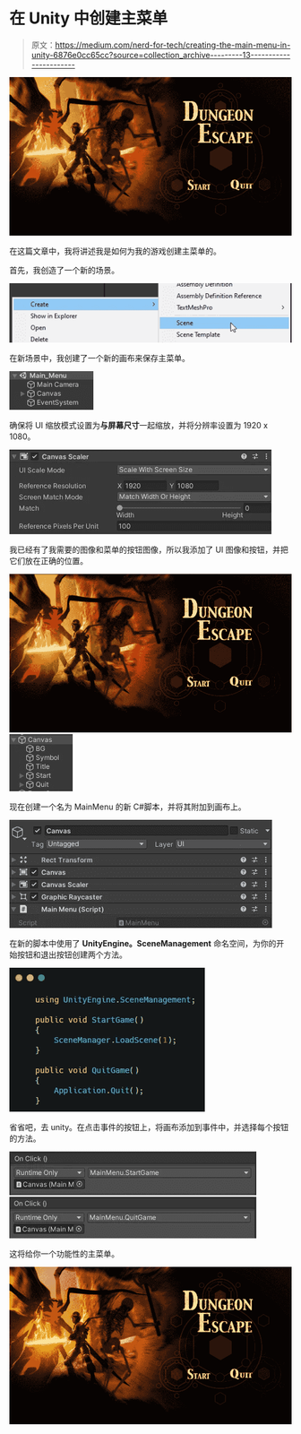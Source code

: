 # 在 Unity 中创建主菜单

> 原文：<https://medium.com/nerd-for-tech/creating-the-main-menu-in-unity-6876e0cc65cc?source=collection_archive---------13----------------------->

![](img/505f6a32e792266857b2dff6c171210a.png)

在这篇文章中，我将讲述我是如何为我的游戏创建主菜单的。

首先，我创造了一个新的场景。

![](img/8e8e6f4608e862be4b08ae9994dfcf57.png)

在新场景中，我创建了一个新的画布来保存主菜单。

![](img/1a94f6872fa3813d5ce224fbee5cc5f7.png)

确保将 UI 缩放模式设置为**与屏幕尺寸**一起缩放，并将分辨率设置为 1920 x 1080。

![](img/21fa1427456680be89460ac608b7848e.png)

我已经有了我需要的图像和菜单的按钮图像，所以我添加了 UI 图像和按钮，并把它们放在正确的位置。

![](img/807d85ab927ecb68c7e2bcea597d8d23.png)![](img/bff86e1413f486fa0f0c4d99d5c635bf.png)

现在创建一个名为 MainMenu 的新 C#脚本，并将其附加到画布上。

![](img/b6016a5e46790923b16a82ecb1d5c921.png)

在新的脚本中使用了 **UnityEngine。SceneManagement** 命名空间，为你的开始按钮和退出按钮创建两个方法。

![](img/12e93ef3f48a0d909d5b93c7eb9c1749.png)

省省吧，去 unity。在点击事件的按钮上，将画布添加到事件中，并选择每个按钮的方法。

![](img/89f44b99b88d77ccd6e44a59c7c64ad1.png)![](img/1f1a384007d47dfec2a4160050a6193b.png)

这将给你一个功能性的主菜单。

![](img/3f445593e31da607f2770d59a031d59c.png)